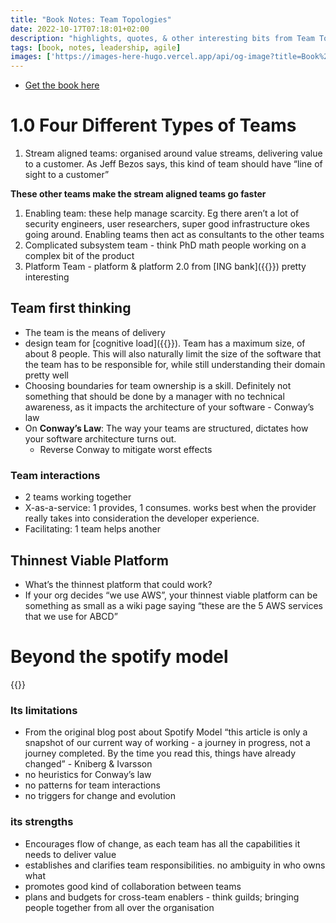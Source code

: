 ```yaml
---
title: "Book Notes: Team Topologies"
date: 2022-10-17T07:18:01+02:00
description: "highlights, quotes, & other interesting bits from Team Topologies"
tags: [book, notes, leadership, agile]
images: ['https://images-here-hugo.vercel.app/api/og-image?title=Book%20Notes%3A%20Team%20Topologies']
---
```


- [Get the book here](https://itrevolution.com/team-topologies/)

# 1.0 Four Different Types of Teams
1. Stream aligned teams: organised around value streams, delivering value to a customer. As Jeff Bezos says, this kind of team should have “line of sight to a customer”

**These other teams make the stream aligned teams go faster**

1. Enabling team: these help manage scarcity. Eg there aren’t a lot of security engineers, user researchers, super good infrastructure okes going around. Enabling teams then act as consultants to the other teams
1. Complicated subsystem team - think PhD math people working on a complex bit of the product
1. Platform Team - platform & platform 2.0 from [ING bank]({{<ref ing-bank>}}) pretty interesting

## Team first thinking
 - The team is the means of delivery
 - design team for [cognitive load]({{<ref cognitive-load-theory>}}). Team has a maximum size, of about 8 people. This will also naturally limit the size of the software that the team has to be responsible for, while still understanding their domain pretty well
 - Choosing boundaries for team ownership is a skill. Definitely not something that should be done by a manager with no technical awareness, as it impacts the architecture of your software - Conway’s law
- On **Conway’s Law**: The way your teams are structured, dictates how your software architecture turns out.
    - Reverse Conway to mitigate worst effects
### Team interactions
  - 2 teams working together
  - X-as-a-service: 1 provides, 1 consumes. works best when the provider really takes into consideration the developer experience.
  - Facilitating: 1 team helps another

## Thinnest Viable Platform

- What’s the thinnest platform that could work?
- If your org decides “we use AWS”, your thinnest viable platform can be something as small as a wiki page saying “these are the 5 AWS services that we use for ABCD”

# Beyond the spotify model
{{<youtube lj71GcOnIW8>}}

### Its limitations

- From the original blog post about Spotify Model “this article is only a snapshot of our current way of working - a journey in progress, not a journey completed. By the time you read this, things have already changed” - Kniberg & Ivarsson
- no heuristics for Conway’s law
- no patterns for team interactions
- no triggers for change and evolution

### its strengths

- Encourages flow of change, as each team has all the capabilities it needs to deliver value
- establishes and clarifies team responsibilities. no ambiguity in who owns what
- promotes good kind of collaboration between teams
- plans and budgets for cross-team enablers - think guilds; bringing people together from all over the organisation